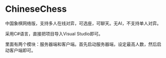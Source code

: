 # ChineseChess
中国象棋网络版，支持多人在线对弈，可选座，可聊天。无AI，不支持单人对弈。

采用C#语言，直接把项目导入Visual Studio即可。

里面有两个模块：服务器端和客户端。首先启动服务器端，设定最高人数，然后启动客户端即可。


